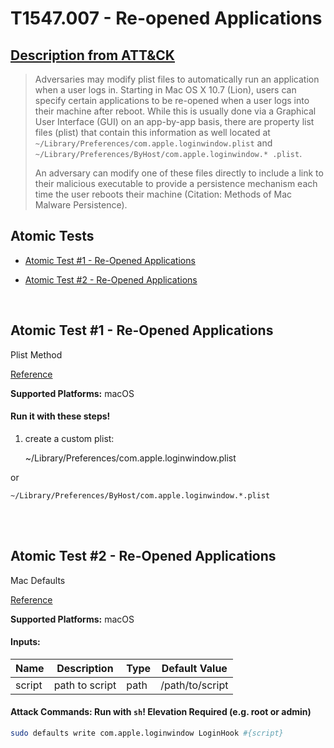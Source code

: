 # T1547.007 - Re-opened Applications
## [Description from ATT&CK](https://attack.mitre.org/wiki/Technique/T1547.007)
<blockquote>Adversaries may modify plist files to automatically run an application when a user logs in. Starting in Mac OS X 10.7 (Lion), users can specify certain applications to be re-opened when a user logs into their machine after reboot. While this is usually done via a Graphical User Interface (GUI) on an app-by-app basis, there are property list files (plist) that contain this information as well located at <code>~/Library/Preferences/com.apple.loginwindow.plist</code> and <code>~/Library/Preferences/ByHost/com.apple.loginwindow.* .plist</code>. 

An adversary can modify one of these files directly to include a link to their malicious executable to provide a persistence mechanism each time the user reboots their machine (Citation: Methods of Mac Malware Persistence).</blockquote>

## Atomic Tests

- [Atomic Test #1 - Re-Opened Applications](#atomic-test-1---re-opened-applications)

- [Atomic Test #2 - Re-Opened Applications](#atomic-test-2---re-opened-applications)


<br/>

## Atomic Test #1 - Re-Opened Applications
Plist Method

[Reference](https://developer.apple.com/library/content/documentation/MacOSX/Conceptual/BPSystemStartup/Chapters/CustomLogin.html)

**Supported Platforms:** macOS




#### Run it with these steps! 
1. create a custom plist:

    ~/Library/Preferences/com.apple.loginwindow.plist

or

    ~/Library/Preferences/ByHost/com.apple.loginwindow.*.plist







<br/>
<br/>

## Atomic Test #2 - Re-Opened Applications
Mac Defaults

[Reference](https://developer.apple.com/library/content/documentation/MacOSX/Conceptual/BPSystemStartup/Chapters/CustomLogin.html)

**Supported Platforms:** macOS




#### Inputs:
| Name | Description | Type | Default Value | 
|------|-------------|------|---------------|
| script | path to script | path | /path/to/script|


#### Attack Commands: Run with `sh`!  Elevation Required (e.g. root or admin) 


```sh
sudo defaults write com.apple.loginwindow LoginHook #{script}
```






<br/>
